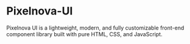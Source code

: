 # Pixelnova-UI
Pixelnova UI is a lightweight, modern, and fully customizable front-end component library built with pure HTML, CSS, and JavaScript.
